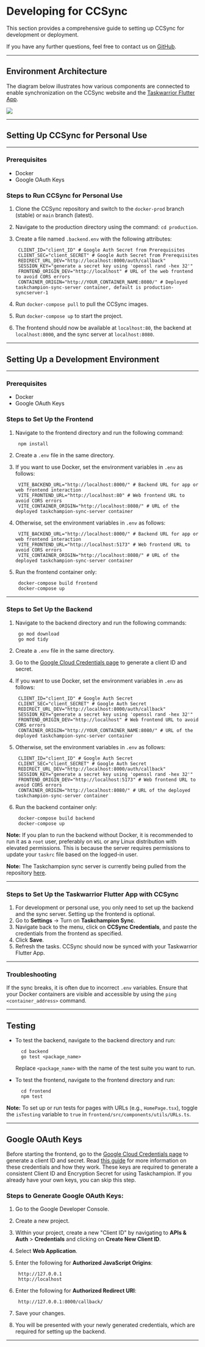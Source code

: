 # Developing for CCSync

This section provides a comprehensive guide to setting up CCSync for development or deployment.

If you have any further questions, feel free to contact us on [GitHub](https://github.com/its-me-abhishek/ccsync-docs).

---

## Environment Architecture

The diagram below illustrates how various components are connected to enable synchronization on the CCSync website and the [Taskwarrior Flutter App](https://github.com/CCExtractor/taskwarrior-flutter).

<img src="./images/architecture.jpg">

---

## Setting Up CCSync for Personal Use

---

### Prerequisites

- Docker
- Google OAuth Keys

### Steps to Run CCSync for Personal Use

1. Clone the CCSync repository and switch to the `docker-prod` branch (stable) or `main` branch (latest).
2. Navigate to the production directory using the command: `cd production`.
3. Create a file named `.backend.env` with the following attributes:

        CLIENT_ID="client_ID" # Google Auth Secret from Prerequisites
        CLIENT_SEC="client_SECRET" # Google Auth Secret from Prerequisites
        REDIRECT_URL_DEV="http://localhost:8000/auth/callback" 
        SESSION_KEY="generate a secret key using 'openssl rand -hex 32'"
        FRONTEND_ORIGIN_DEV="http://localhost" # URL of the web frontend to avoid CORS errors
        CONTAINER_ORIGIN="http://YOUR_CONTAINER_NAME:8080/" # Deployed taskchampion-sync-server container, default is production-syncserver-1

4. Run `docker-compose pull` to pull the CCSync images.
5. Run `docker-compose up` to start the project.
6. The frontend should now be available at `localhost:80`, the backend at `localhost:8000`, and the sync server at `localhost:8080`.

---

## Setting Up a Development Environment

---

### Prerequisites

- Docker
- Google OAuth Keys

### Steps to Set Up the Frontend

1. Navigate to the frontend directory and run the following command:

        npm install

2. Create a `.env` file in the same directory.
3. If you want to use Docker, set the environment variables in `.env` as follows:

        VITE_BACKEND_URL="http://localhost:8000/" # Backend URL for app or web frontend interaction
        VITE_FRONTEND_URL="http://localhost:80" # Web frontend URL to avoid CORS errors
        VITE_CONTAINER_ORIGIN="http://localhost:8080/" # URL of the deployed taskchampion-sync-server container

4. Otherwise, set the environment variables in `.env` as follows:

        VITE_BACKEND_URL="http://localhost:8000/" # Backend URL for app or web frontend interaction
        VITE_FRONTEND_URL="http://localhost:5173" # Web frontend URL to avoid CORS errors
        VITE_CONTAINER_ORIGIN="http://localhost:8080/" # URL of the deployed taskchampion-sync-server container

5. Run the frontend container only:

        docker-compose build frontend
        docker-compose up

---

### Steps to Set Up the Backend

1. Navigate to the backend directory and run the following commands:

        go mod download
        go mod tidy

2. Create a `.env` file in the same directory.
3. Go to the [Google Cloud Credentials page](https://console.cloud.google.com/apis/credentials) to generate a client ID and secret.
4. If you want to use Docker, set the environment variables in `.env` as follows:

        CLIENT_ID="client_ID" # Google Auth Secret
        CLIENT_SEC="client_SECRET" # Google Auth Secret
        REDIRECT_URL_DEV="http://localhost:8000/auth/callback" 
        SESSION_KEY="generate a secret key using 'openssl rand -hex 32'"
        FRONTEND_ORIGIN_DEV="http://localhost" # Web frontend URL to avoid CORS errors
        CONTAINER_ORIGIN="http://YOUR_CONTAINER_NAME:8080/" # URL of the deployed taskchampion-sync-server container

5. Otherwise, set the environment variables in `.env` as follows:

        CLIENT_ID="client_ID" # Google Auth Secret
        CLIENT_SEC="client_SECRET" # Google Auth Secret
        REDIRECT_URL_DEV="http://localhost:8000/auth/callback"
        SESSION_KEY="generate a secret key using 'openssl rand -hex 32'"
        FRONTEND_ORIGIN_DEV="http://localhost:5173" # Web frontend URL to avoid CORS errors
        CONTAINER_ORIGIN="http://localhost:8080/" # URL of the deployed taskchampion-sync-server container

6. Run the backend container only:

        docker-compose build backend
        docker-compose up

**Note:** If you plan to run the backend without Docker, it is recommended to run it as a `root` user, preferably on `WSL` or any Linux distribution with elevated permissions. This is because the server requires permissions to update your `taskrc` file based on the logged-in user.

**Note:** The Taskchampion sync server is currently being pulled from the repository [here](https://github.com/GothenburgBitFactory/taskchampion-sync-server).

---

### Steps to Set Up the Taskwarrior Flutter App with CCSync

1. For development or personal use, you only need to set up the backend and the sync server. Setting up the frontend is optional.
2. Go to **Settings** -> Turn on **Taskchampion Sync**.
3. Navigate back to the menu, click on **CCSync Credentials**, and paste the credentials from the frontend as specified.
4. Click **Save**.
5. Refresh the tasks. CCSync should now be synced with your Taskwarrior Flutter App.

---

### Troubleshooting

If the sync breaks, it is often due to incorrect `.env` variables. Ensure that your Docker containers are visible and accessible by using the `ping <container_address>` command.

---

## Testing

- To test the backend, navigate to the backend directory and run:

        cd backend
        go test <package_name>

  Replace `<package_name>` with the name of the test suite you want to run.

- To test the frontend, navigate to the frontend directory and run:

        cd frontend
        npm test

**Note:** To set up or run tests for pages with URLs (e.g., `HomePage.tsx`), toggle the `isTesting` variable to `true` in `frontend/src/components/utils/URLs.ts`.

---

## Google OAuth Keys

Before starting the frontend, go to the [Google Cloud Credentials page](https://console.cloud.google.com/apis/credentials) to generate a client ID and secret. Read [this guide](https://developers.google.com/identity/protocols/oauth2) for more information on these credentials and how they work. These keys are required to generate a consistent Client ID and Encryption Secret for using Taskchampion. If you already have your own keys, you can skip this step.

### Steps to Generate Google OAuth Keys:

1. Go to the Google Developer Console.
2. Create a new project.
3. Within your project, create a new "Client ID" by navigating to **APIs & Auth** > **Credentials** and clicking on **Create New Client ID**.
4. Select **Web Application**.
5. Enter the following for **Authorized JavaScript Origins**:

        http://127.0.0.1
        http://localhost

6. Enter the following for **Authorized Redirect URI**:

        http://127.0.0.1:8000/callback/

7. Save your changes.
8. You will be presented with your newly generated credentials, which are required for setting up the backend.

---
